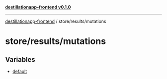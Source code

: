 [**destillationapp-frontend v0.1.0**](../../../README.md)

***

[destillationapp-frontend](../../../modules.md) / store/results/mutations

# store/results/mutations

## Variables

- [default](variables/default.md)

